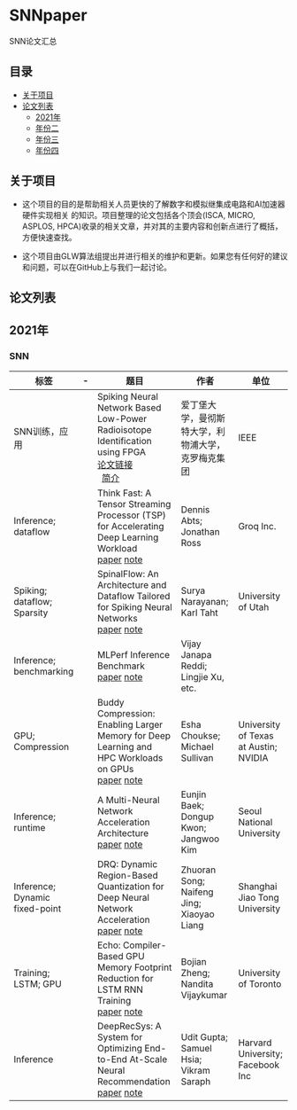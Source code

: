 # SNNpaper
  SNN论文汇总
## 目录

 - [关于项目](#关于项目)
 - [论文列表](#论文列表)
   -    [2021年](#2021年)
   -    [年份二](#年份二)
   -    [年份三](#年份三)
   -    [年份四](#年份四)


## 关于项目
* 这个项目的目的是帮助相关人员更快的了解数字和模拟继集成电路和AI加速器硬件实现相关 的知识。项目整理的论文包括各个顶会(ISCA, MICRO, ASPLOS, HPCA)收录的相关文章，并对其的主要内容和创新点进行了概括，方便快速查找。

* 这个项目由GLW算法组提出并进行相关的维护和更新。如果您有任何好的建议和问题，可以在GitHub上与我们一起讨论。


## 论文列表


## 2021年
### SNN

| 标签                                                         | -    | 题目                                                        | 作者                                             | 单位                                                 |
| ------------------------------------------------------------ | ---- | ------------------------------------------------------------ | --------------------------------------------------- | ------------------------------------------------------------ |
| SNN训练，应用  |      | Spiking Neural Network Based Low-Power Radioisotope Identification using FPGA <br>[论文链接](https://www.iscaconf.org/isca2020/papers/466100a015.pdf)     <br> &ensp;[简介](https://github.com/BirenResearch/AIChip_Paper_List/blob/master/notes/ISCA/High-Performance%20Deep-Learning%20Coprocessor%20Integrated%20into%20x86%20SoC%20with%20Server-Class%20CPUs.md)|爱丁堡大学，曼彻斯特大学，利物浦大学，克罗梅克集团                              |     IEEE                                    |
| Inference; dataflow |      |Think Fast: A Tensor Streaming Processor (TSP) for Accelerating Deep Learning Workload <br> [paper](https://www.iscaconf.org/isca2020/papers/466100a145.pdf)   [note](https://github.com/BirenResearch/AIChip_Paper_List/blob/master/notes/ISCA/Think%20Fast%20A%20Tensor%20Streaming%20Processor%20(TSP)%20for%20Accelerating%20Deep%20Learning%20Workloads.md)|Dennis Abts; Jonathan Ross | Groq Inc.                     |
| Spiking; dataflow; Sparsity |      |SpinalFlow: An Architecture and Dataflow Tailored for Spiking Neural Networks <br> [paper](http://www.cs.utah.edu/~rajeev/pubs/isca20s.pdf)  [note](https://github.com/BirenResearch/AIChip_Paper_List/blob/master/notes/ISCA/SpinalFlow%20An%20Architecture%20and%20Dataflow%20Tailored%20for%20Spiking%20Neural%20Networks.md) |Surya Narayanan; Karl Taht                             | University of Utah                                      |
| Inference; benchmarking |      |MLPerf Inference Benchmark  <br> [paper](https://arxiv.org/pdf/1911.02549.pdf)  [note](https://github.com/BirenResearch/AIChip_Paper_List/blob/master/notes/ISCA/MLPerf%20Inference%20Benchmark.md)|Vijay Janapa Reddi; Lingjie Xu, etc.   |       |
| GPU; Compression  |      |Buddy Compression: Enabling Larger Memory for Deep Learning and HPC Workloads on GPUs  <br> [paper](https://www.iscaconf.org/isca2020/papers/466100a926.pdf)  [note](https://github.com/BirenResearch/AIChip_Paper_List/blob/master/notes/ISCA/Buddy%20Compression%20Enabling%20Larger%20Memory%20for%20Deep%20Learning%20and%20HPC%20Workloads%20on%20GPUs.md) |Esha Choukse; Michael Sullivan                             |    University of Texas at Austin; NVIDIA                                 |
| Inference; runtime |      |A Multi-Neural Network Acceleration Architecture  <br>[paper](https://www.iscaconf.org/isca2020/papers/466100a940.pdf)  [note](https://github.com/BirenResearch/AIChip_Paper_List/blob/master/notes/ISCA/A%20Multi-Neural%20Network%20Acceleration%20Architecture.md) |Eunjin Baek; Dongup Kwon; Jangwoo Kim                                   |Seoul National University|
| Inference; Dynamic fixed-point |      |DRQ: Dynamic Region-Based Quantization for Deep Neural Network Acceleration  <br> [paper](https://www.iscaconf.org/isca2020/papers/466100b010.pdf)  [note](https://github.com/BirenResearch/AIChip_Paper_List/blob/master/notes/ISCA/DRQ%20Dynamic%20Region-based%20Quantization%20for%20Deep%20Neural%20Network%20Acceleration.md)|  Zhuoran Song; Naifeng Jing; Xiaoyao Liang  |Shanghai Jiao Tong University|
| Training; LSTM; GPU  |      |Echo: Compiler-Based GPU Memory Footprint Reduction for LSTM RNN Training  <br> [paper](https://www.iscaconf.org/isca2020/papers/466100b089.pdf)  [note](https://github.com/BirenResearch/AIChip_Paper_List/blob/master/notes/ISCA/Echo%20Compiler-based%20GPU%20Memory%20Footprint%20Reduction%20for%20LSTM%20RNN%20Training.md)|Bojian Zheng; Nandita Vijaykumar           |University of Toronto|
| Inference  |      |DeepRecSys: A System for Optimizing End-to-End At-Scale Neural Recommendation  <br> [paper](https://arxiv.org/pdf/2001.02772.pdf)  [note](notes/ISCA/DeepRecSys_A%20System%20for%20Optimizing%20End-to-End%20At-Scale%20Neural%20Recommendation%20Inference.md) |Udit Gupta; Samuel Hsia; Vikram Saraph          |Harvard University; Facebook Inc|
